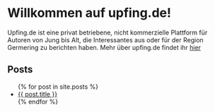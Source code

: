 # Willkommen auf upfing.de!

Upfing.de ist eine privat betriebene, nicht kommerzielle Plattform für Autoren von Jung bis Alt, die Interessantes aus oder für der Region Germering zu berichten haben. Mehr über upfing.de findet ihr [hier](about.md)

## Posts
<ul>
  {% for post in site.posts %}
    <li>
      <a href="{{ post.url | prepend: site.github.url }}">{{ post.title }}</a>
    </li>
  {% endfor %}
</ul>
